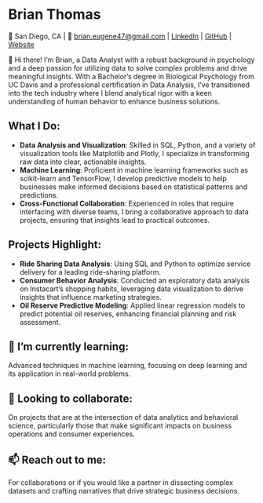 # Brian Thomas

📍 San Diego, CA | 📧 [brian.eugene47@gmail.com](mailto:brian.eugene47@gmail.com) | [LinkedIn](https://www.linkedin.com/in/brian-thomas400/) | [GitHub](https://github.com/Bthomas400) | [Website](https://portfolio-website-brian-thomas-projects-393faabc.vercel.app/)

👋 Hi there! I’m Brian, a Data Analyst with a robust background in psychology and a deep passion for utilizing data to solve complex problems and drive meaningful insights. With a Bachelor’s degree in Biological Psychology from UC Davis and a professional certification in Data Analysis, I’ve transitioned into the tech industry where I blend analytical rigor with a keen understanding of human behavior to enhance business solutions.

## What I Do:
- **Data Analysis and Visualization**: Skilled in SQL, Python, and a variety of visualization tools like Matplotlib and Plotly, I specialize in transforming raw data into clear, actionable insights.
- **Machine Learning**: Proficient in machine learning frameworks such as scikit-learn and TensorFlow, I develop predictive models to help businesses make informed decisions based on statistical patterns and predictions.
- **Cross-Functional Collaboration**: Experienced in roles that require interfacing with diverse teams, I bring a collaborative approach to data projects, ensuring that insights lead to practical outcomes.

## Projects Highlight:
- **Ride Sharing Data Analysis**: Using SQL and Python to optimize service delivery for a leading ride-sharing platform.
- **Consumer Behavior Analysis**: Conducted an exploratory data analysis on Instacart’s shopping habits, leveraging data visualization to derive insights that influence marketing strategies.
- **Oil Reserve Predictive Modeling**: Applied linear regression models to predict potential oil reserves, enhancing financial planning and risk assessment.

## 🌱 I’m currently learning:
Advanced techniques in machine learning, focusing on deep learning and its application in real-world problems.

## 👥 Looking to collaborate:
On projects that are at the intersection of data analytics and behavioral science, particularly those that make significant impacts on business operations and consumer experiences.

## 📫 Reach out to me:
For collaborations or if you would like a partner in dissecting complex datasets and crafting narratives that drive strategic business decisions.

